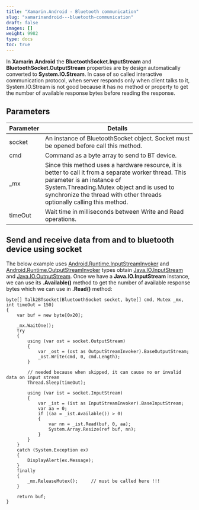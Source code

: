 ```yaml
---
title: "Xamarin.Android - Bluetooth communication"
slug: "xamarinandroid---bluetooth-communication"
draft: false
images: []
weight: 9982
type: docs
toc: true
---
```


In **Xamarin.Android** the **BluetoothSocket.InputStream** and **BluetoothSocket.OutputStream** properties are by design automatically converted to **System.IO.Stream**.
In case of so called interactive communication protocol, when server responds only when client talks to it, System.IO.Stream is not good because it has no method or property to get the number of available response bytes before reading the response.

## Parameters
| Parameter | Details |
| ------ | ------ |
| socket   | An instance of BluetoothSocket object. Socket must be opened before call this method.   |
| cmd   | Command as a byte array to send to BT device.   |
| _mx   | Since this method uses a hardware resource, it is better to call it from a separate worker thread. This parameter is an instance of System.Threading.Mutex object and is used to synchronize the thread with other threads optionally calling this method.   |
| timeOut   | Wait time in milliseconds between Write and Read operations.   |


## Send and receive data from and to bluetooth device using socket
The below example uses [Android.Runtime.InputStreamInvoker][1] and [Android.Runtime.OutputStreamInvoker][2] types obtain [Java.IO.InputStream][3] and [Java.IO.OutputStream][4].
Once we have a **Java.IO.InputStream** instance, we can use its **.Available()** method to get the number of available response bytes which we can use in **.Read()** method:

<!-- language: c# -->
    byte[] Talk2BTsocket(BluetoothSocket socket, byte[] cmd, Mutex _mx, int timeOut = 150)
    {
        var buf = new byte[0x20];
    
        _mx.WaitOne();
        try
        {
            using (var ost = socket.OutputStream)
            {
                var _ost = (ost as OutputStreamInvoker).BaseOutputStream;
                _ost.Write(cmd, 0, cmd.Length);
            }
    
            // needed because when skipped, it can cause no or invalid data on input stream
            Thread.Sleep(timeOut);
    
            using (var ist = socket.InputStream)
            {
                var _ist = (ist as InputStreamInvoker).BaseInputStream;
                var aa = 0;
                if ((aa = _ist.Available()) > 0)
                {
                    var nn = _ist.Read(buf, 0, aa);
                    System.Array.Resize(ref buf, nn);
                }
            }
        }
        catch (System.Exception ex)
        {
            DisplayAlert(ex.Message);
        }
        finally
        {
            _mx.ReleaseMutex();     // must be called here !!!
        }
    
        return buf;
    }


  [1]: https://developer.xamarin.com/api/type/Android.Runtime.InputStreamInvoker/
  [2]: https://developer.xamarin.com/api/type/Android.Runtime.OutputStreamInvoker/
  [3]: https://developer.xamarin.com/api/type/Java.IO.InputStream/
  [4]: https://developer.xamarin.com/api/type/Java.IO.OutputStream/

